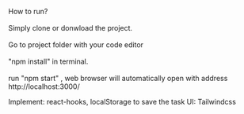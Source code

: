 How to run?
<br></br>
Simply clone or donwload the project.<br></br>
Go to project folder with your code editor<br></br>
"npm install" in terminal.<br></br>
run "npm start" , web browser will automatically open with address http://localhost:3000/

Implement:
react-hooks, localStorage to save the task UI: Tailwindcss

